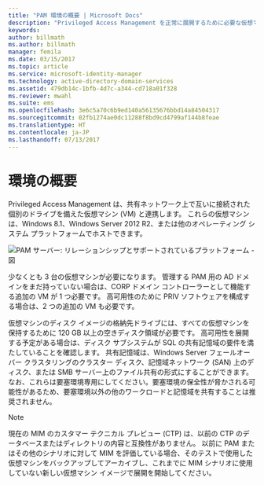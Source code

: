```yaml
---
title: "PAM 環境の概要 | Microsoft Docs"
description: "Privileged Access Management を正常に展開するために必要な仮想マシンの数と構成を確認する"
keywords: 
author: billmath
ms.author: billmath
manager: femila
ms.date: 03/15/2017
ms.topic: article
ms.service: microsoft-identity-manager
ms.technology: active-directory-domain-services
ms.assetid: 479db14c-1bfb-4d7c-a344-cd718a01f328
ms.reviewer: mwahl
ms.suite: ems
ms.openlocfilehash: 3e6c5a70c6b9ed140a56135676bbd14a84504317
ms.sourcegitcommit: 02fb1274ae0dc11288f8bd9cd4799af144b8feae
ms.translationtype: HT
ms.contentlocale: ja-JP
ms.lasthandoff: 07/13/2017
---
```

# <a name="environment-overview"></a>環境の概要

Privileged Access Management は、共有ネットワーク上で互いに接続された個別のドライブを備えた仮想マシン (VM) と連携します。 これらの仮想マシンは、Windows 8.1、Windows Server 2012 R2、または他のオペレーティング システム プラットフォームでホストできます。

![PAM サーバー: リレーションシップとサポートされているプラットフォーム - 図](media/pam-test-lab-architecture.png)

少なくとも 3 台の仮想マシンが必要になります。  管理する PAM 用の AD ドメインをまだ持っていない場合は、CORP ドメイン コントローラーとして機能する追加の VM が 1 つ必要です。  高可用性のために PRIV ソフトウェアを構成する場合は、2 つの追加の VM も必要です。

仮想マシンのディスク イメージの格納先ドライブには、すべての仮想マシンを保持するために 120 GB 以上の空きディスク領域が必要です。  高可用性を展開する予定がある場合は、ディスク サブシステムが SQL の共有記憶域の要件を満たしていることを確認します。  共有記憶域は、Windows Server フェールオーバー クラスタリングのクラスター ディスク、記憶域ネットワーク (SAN) 上のディスク、または SMB サーバー上のファイル共有の形式にすることができます。 なお、これらは要塞環境専用にしてください。要塞環境の保全性が脅かされる可能性があるため、要塞環境以外の他のワークロードと記憶域を共有することは推奨されません。

> [!NOTE]
> 現在の MIM のカスタマー テクニカル プレビュー (CTP) は、以前の CTP のデータベースまたはディレクトリの内容と互換性がありません。 以前に PAM またはその他のシナリオに対して MIM を評価している場合、そのテストで使用した仮想マシンをバックアップしてアーカイブし、これまでに MIM シナリオに使用していない新しい仮想マシン イメージで展開を開始してください。

